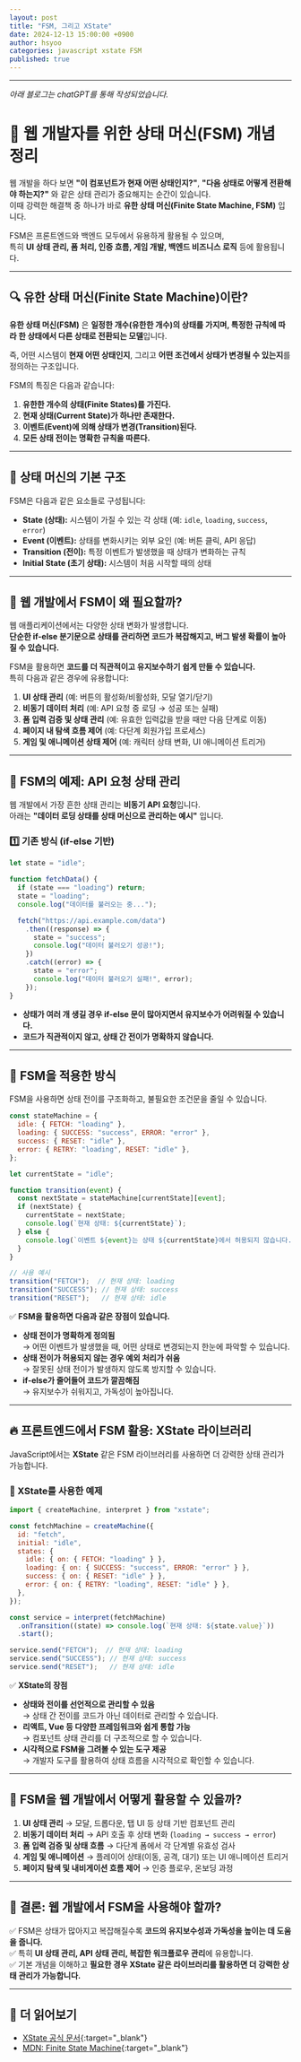 ```yaml
---
layout: post
title: "FSM, 그리고 XState"
date: 2024-12-13 15:00:00 +0900
author: hsyoo
categories: javascript xstate FSM
published: true
---
```

<hr/>

_아래 블로그는 chatGPT를 통해 작성되었습니다._

# 🎯 웹 개발자를 위한 상태 머신(FSM) 개념 정리

웹 개발을 하다 보면 **"이 컴포넌트가 현재 어떤 상태인지?"**, **"다음 상태로 어떻게 전환해야 하는지?"** 와 같은 상태 관리가 중요해지는 순간이 있습니다.  
이때 강력한 해결책 중 하나가 바로 **유한 상태 머신(Finite State Machine, FSM)** 입니다.

FSM은 프론트엔드와 백엔드 모두에서 유용하게 활용될 수 있으며,  
특히 **UI 상태 관리, 폼 처리, 인증 흐름, 게임 개발, 백엔드 비즈니스 로직** 등에 활용됩니다.

---

## 🔍 유한 상태 머신(Finite State Machine)이란?

**유한 상태 머신(FSM)** 은 **일정한 개수(유한한 개수)의 상태를 가지며, 특정한 규칙에 따라 한 상태에서 다른 상태로 전환되는 모델**입니다.

즉, 어떤 시스템이 **현재 어떤 상태인지**, 그리고 **어떤 조건에서 상태가 변경될 수 있는지**를 정의하는 구조입니다.

FSM의 특징은 다음과 같습니다:

1. **유한한 개수의 상태(Finite States)를 가진다.**
2. **현재 상태(Current State)가 하나만 존재한다.**
3. **이벤트(Event)에 의해 상태가 변경(Transition)된다.**
4. **모든 상태 전이는 명확한 규칙을 따른다.**

---

## 📌 상태 머신의 기본 구조

FSM은 다음과 같은 요소들로 구성됩니다:

- **State (상태):** 시스템이 가질 수 있는 각 상태 (예: `idle`, `loading`, `success`, `error`)
- **Event (이벤트):** 상태를 변화시키는 외부 요인 (예: 버튼 클릭, API 응답)
- **Transition (전이):** 특정 이벤트가 발생했을 때 상태가 변화하는 규칙
- **Initial State (초기 상태):** 시스템이 처음 시작할 때의 상태

---

## 🚀 웹 개발에서 FSM이 왜 필요할까?

웹 애플리케이션에서는 다양한 상태 변화가 발생합니다.  
**단순한 if-else 분기문으로 상태를 관리하면 코드가 복잡해지고, 버그 발생 확률이 높아질 수 있습니다.**

FSM을 활용하면 **코드를 더 직관적이고 유지보수하기 쉽게 만들 수 있습니다.**  
특히 다음과 같은 경우에 유용합니다:

1. **UI 상태 관리** (예: 버튼의 활성화/비활성화, 모달 열기/닫기)
2. **비동기 데이터 처리** (예: API 요청 중 로딩 → 성공 또는 실패)
3. **폼 입력 검증 및 상태 관리** (예: 유효한 입력값을 받을 때만 다음 단계로 이동)
4. **페이지 내 탐색 흐름 제어** (예: 다단계 회원가입 프로세스)
5. **게임 및 애니메이션 상태 제어** (예: 캐릭터 상태 변화, UI 애니메이션 트리거)

---

## 🎯 FSM의 예제: API 요청 상태 관리

웹 개발에서 가장 흔한 상태 관리는 **비동기 API 요청**입니다.  
아래는 **"데이터 로딩 상태를 상태 머신으로 관리하는 예시"** 입니다.

### 1️⃣ 기존 방식 (if-else 기반)
```javascript
let state = "idle";

function fetchData() {
  if (state === "loading") return;
  state = "loading";
  console.log("데이터를 불러오는 중...");

  fetch("https://api.example.com/data")
    .then((response) => {
      state = "success";
      console.log("데이터 불러오기 성공!");
    })
    .catch((error) => {
      state = "error";
      console.log("데이터 불러오기 실패!", error);
    });
}
```

- **상태가 여러 개 생길 경우 if-else 문이 많아지면서 유지보수가 어려워질 수 있습니다.**
- **코드가 직관적이지 않고, 상태 간 전이가 명확하지 않습니다.**

---

## 🎯 FSM을 적용한 방식

FSM을 사용하면 상태 전이를 구조화하고, 불필요한 조건문을 줄일 수 있습니다.

```javascript
const stateMachine = {
  idle: { FETCH: "loading" },
  loading: { SUCCESS: "success", ERROR: "error" },
  success: { RESET: "idle" },
  error: { RETRY: "loading", RESET: "idle" },
};

let currentState = "idle";

function transition(event) {
  const nextState = stateMachine[currentState][event];
  if (nextState) {
    currentState = nextState;
    console.log(`현재 상태: ${currentState}`);
  } else {
    console.log(`이벤트 ${event}는 상태 ${currentState}에서 허용되지 않습니다.`);
  }
}

// 사용 예시
transition("FETCH");  // 현재 상태: loading
transition("SUCCESS"); // 현재 상태: success
transition("RESET");   // 현재 상태: idle
```


✅ **FSM을 활용하면 다음과 같은 장점이 있습니다.**
- **상태 전이가 명확하게 정의됨**  
  → 어떤 이벤트가 발생했을 때, 어떤 상태로 변경되는지 한눈에 파악할 수 있습니다.
- **상태 전이가 허용되지 않는 경우 예외 처리가 쉬움**  
  → 잘못된 상태 전이가 발생하지 않도록 방지할 수 있습니다.
- **if-else가 줄어들어 코드가 깔끔해짐**  
  → 유지보수가 쉬워지고, 가독성이 높아집니다.

---

## 🔥 프론트엔드에서 FSM 활용: XState 라이브러리

JavaScript에서는 **XState** 같은 FSM 라이브러리를 사용하면 더 강력한 상태 관리가 가능합니다.

### 📌 XState를 사용한 예제
```javascript
import { createMachine, interpret } from "xstate";

const fetchMachine = createMachine({
  id: "fetch",
  initial: "idle",
  states: {
    idle: { on: { FETCH: "loading" } },
    loading: { on: { SUCCESS: "success", ERROR: "error" } },
    success: { on: { RESET: "idle" } },
    error: { on: { RETRY: "loading", RESET: "idle" } },
  },
});

const service = interpret(fetchMachine)
  .onTransition((state) => console.log(`현재 상태: ${state.value}`))
  .start();

service.send("FETCH");  // 현재 상태: loading
service.send("SUCCESS"); // 현재 상태: success
service.send("RESET");   // 현재 상태: idle
```

✅ **XState의 장점**
- **상태와 전이를 선언적으로 관리할 수 있음**  
  → 상태 간 전이를 코드가 아닌 데이터로 관리할 수 있습니다.
- **리액트, Vue 등 다양한 프레임워크와 쉽게 통합 가능**  
  → 컴포넌트 상태 관리를 더 구조적으로 할 수 있습니다.
- **시각적으로 FSM을 그려볼 수 있는 도구 제공**  
  → 개발자 도구를 활용하여 상태 흐름을 시각적으로 확인할 수 있습니다.

---

## 🔗 FSM을 웹 개발에서 어떻게 활용할 수 있을까?

1. **UI 상태 관리** → 모달, 드롭다운, 탭 UI 등 상태 기반 컴포넌트 관리
2. **비동기 데이터 처리** → API 호출 후 상태 변화 (`loading → success → error`)
3. **폼 입력 검증 및 상태 흐름** → 다단계 폼에서 각 단계별 유효성 검사
4. **게임 및 애니메이션** → 플레이어 상태(이동, 공격, 대기) 또는 UI 애니메이션 트리거
5. **페이지 탐색 및 내비게이션 흐름 제어** → 인증 플로우, 온보딩 과정

---

## 🎯 결론: 웹 개발에서 FSM을 사용해야 할까?

✅ FSM은 상태가 많아지고 복잡해질수록 **코드의 유지보수성과 가독성을 높이는 데 도움을 줍니다.**  
✅ 특히 **UI 상태 관리, API 상태 관리, 복잡한 워크플로우 관리**에 유용합니다.  
✅ 기본 개념을 이해하고 **필요한 경우 XState 같은 라이브러리를 활용하면 더 강력한 상태 관리가 가능합니다.**

---

## 🚀 더 읽어보기
- [XState 공식 문서](https://xstate.js.org/docs/){:target="_blank"}
- [MDN: Finite State Machine](https://developer.mozilla.org/en-US/docs/Web/Finite_state_machine){:target="_blank"}
